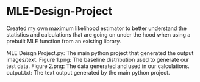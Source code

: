# MLE-Design-Project
Created my own maximum likelihood estimator to better understand the statistics and calculations that are going on under the hood when using a prebuilt MLE function from an existing library.

MLE Deisgn Project.py: The main python project that generated the output images/text.
Figure 1.png: The baseline distribution used to generate our test data.
Figure 2.png: The data generated and used in our calculations.
output.txt: The text output generated by the main python project.
